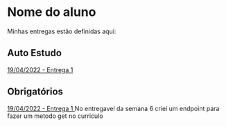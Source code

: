 # Nome do aluno
Minhas entregas estão definidas aqui:
## Auto Estudo
<a href="https://github.com/Intelihub/Template_Aluno/blob/main/02_AUT_EST_ENTREGA/Coloque%20aqui%20as%20entregas%20do%20seu%20auto%20estudo.rtf"> 19/04/2022 - Entrega 1 </a>
## Obrigatórios
<a href="https://github.com/Intelihub/Template_Aluno/blob/main/03_EX_OBRIGATORIOS/Coloque%20aqui%20entregas%20de%20exerc%C3%ADcios%20obrigat%C3%B3rios.rtf"> 19/04/2022 - Entrega 1 </a>
No entregavel da semana 6 criei um endpoint para fazer um metodo get no curriculo
